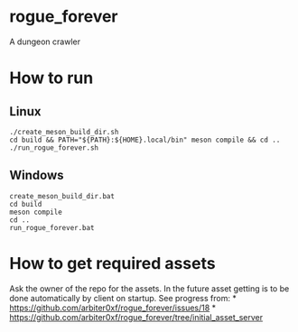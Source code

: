 # rogue_forever
A dungeon crawler

How to run
==========
Linux
-----
```
./create_meson_build_dir.sh
cd build && PATH="${PATH}:${HOME}.local/bin" meson compile && cd ..
./run_rogue_forever.sh
```

Windows
-------
```
create_meson_build_dir.bat
cd build
meson compile
cd ..
run_rogue_forever.bat
```

How to get required assets
==========================
Ask the owner of the repo for the assets. In the future asset getting is to be
done automatically by client on startup.
See progress from:
	* https://github.com/arbiter0xf/rogue_forever/issues/18
	* https://github.com/arbiter0xf/rogue_forever/tree/initial_asset_server
